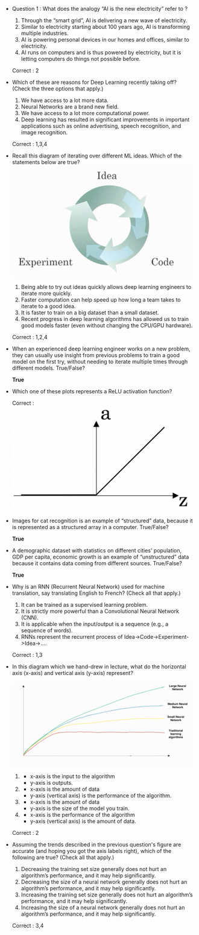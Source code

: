 * Question 1 : What does the analogy “AI is the new electricity” refer to ?

    1. Through the “smart grid”, AI is delivering a new wave of electricity.
    2. Similar to electricity starting about 100 years ago, AI is transforming multiple industries.
    3. AI is powering personal devices in our homes and offices, similar to electricity.
    4. AI runs on computers and is thus powered by electricity, but it is letting computers do things not possible before.

    Correct : 2

* Which of these are reasons for Deep Learning recently taking off? (Check the three options that apply.)

    1. We have access to a lot more data.
    2. Neural Networks are a brand new field.
    3. We have access to a lot more computational power.
    4. Deep learning has resulted in significant improvements in important applications such as online advertising, speech recognition, and image recognition.

    Correct : 1,3,4

* Recall this diagram of iterating over different ML ideas. Which of the statements below are true? 
    ![Circle](./img/circle.png)

    1. Being able to try out ideas quickly allows deep learning engineers to iterate more quickly.
    2. Faster computation can help speed up how long a team takes to iterate to a good idea.
    3. It is faster to train on a big dataset than a small dataset.
    4. Recent progress in deep learning algorithms has allowed us to train good models faster (even without changing the CPU/GPU hardware).

    Correct : 1,2,4

* When an experienced deep learning engineer works on a new problem, they can usually use insight from previous problems to train a good model on the first try, without needing to iterate multiple times through different models. True/False?

    **True**

* Which one of these plots represents a ReLU activation function?

    Correct : 
    ![Relu](./img/relu.png)

* Images for cat recognition is an example of “structured” data, because it is represented as a structured array in a computer. True/False?

    **True**

* A demographic dataset with statistics on different cities' population, GDP per capita, economic growth is an example of “unstructured” data because it contains data coming from different sources. True/False?

    **True**

* Why is an RNN (Recurrent Neural Network) used for machine translation, say translating English to French? (Check all that apply.)


    1. It can be trained as a supervised learning problem.
    2. It is strictly more powerful than a Convolutional Neural Network (CNN).
    3. It is applicable when the input/output is a sequence (e.g., a sequence of words).
    4. RNNs represent the recurrent process of Idea->Code->Experiment->Idea->....

    Correct : 1,3

* In this diagram which we hand-drew in lecture, what do the horizontal axis (x-axis) and vertical axis (y-axis) represent?

    ![graph](./img/graph.png)

    1.  * x-axis is the input to the algorithm
        * y-axis is outputs.

    2.  * x-axis is the amount of data
        * y-axis (vertical axis) is the performance of the algorithm.

    3.  * x-axis is the amount of data
        * y-axis is the size of the model you train.

    4.  * x-axis is the performance of the algorithm
        * y-axis (vertical axis) is the amount of data.
    
    Correct : 2

* Assuming the trends described in the previous question's figure are accurate (and hoping you got the axis labels right), which of the following are true? (Check all that apply.)

    1. Decreasing the training set size generally does not hurt an algorithm’s performance, and it may help significantly.
    2. Decreasing the size of a neural network generally does not hurt an algorithm’s performance, and it may help significantly.
    3. Increasing the training set size generally does not hurt an algorithm’s performance, and it may help significantly.
    4. Increasing the size of a neural network generally does not hurt an algorithm’s performance, and it may help significantly.

    Correct : 3,4
